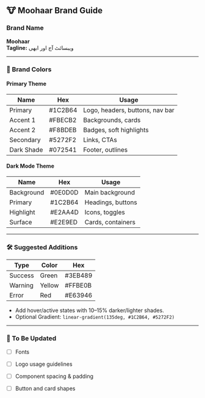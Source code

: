 ## 🐮 Moohaar Brand Guide

### Brand Name
**Moohaar**  
**Tagline:** ویبسائٹ آج اور ابھی

---

### 🎨 Brand Colors

#### Primary Theme

| Name        | Hex       | Usage                              |
|-------------|-----------|-------------------------------------|
| Primary     | #1C2B64   | Logo, headers, buttons, nav bar     |
| Accent 1    | #FBECB2   | Backgrounds, cards                  |
| Accent 2    | #F8BDEB   | Badges, soft highlights             |
| Secondary   | #5272F2   | Links, CTAs                         |
| Dark Shade  | #072541   | Footer, outlines                    |

#### Dark Mode Theme

| Name        | Hex       | Usage                              |
|-------------|-----------|-------------------------------------|
| Background  | #0E0D0D   | Main background                     |
| Primary     | #1C2B64   | Headings, buttons                   |
| Highlight   | #E2AA4D   | Icons, toggles                      |
| Surface     | #E2E9ED   | Cards, containers                   |

---

### 🛠 Suggested Additions

| Type    | Color    | Hex       |
|---------|----------|-----------|
| Success | Green    | #3EB489   |
| Warning | Yellow   | #FFBE0B   |
| Error   | Red      | #E63946   |

- Add hover/active states with 10–15% darker/lighter shades.
- Optional Gradient: `linear-gradient(135deg, #1C2B64, #5272F2)`

---

### 📘 To Be Updated

- [ ] Fonts
- [ ] Logo usage guidelines
- [ ] Component spacing & padding
- [ ] Button and card shapes

